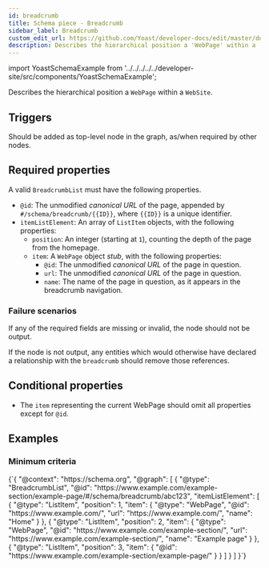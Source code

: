 ```yaml
---
id: breadcrumb
title: Schema piece - Breadcrumb
sidebar_label: Breadcrumb
custom_edit_url: https://github.com/Yoast/developer-docs/edit/master/docs/features/schema/pieces/breadcrumb.md
description: Describes the hierarchical position a 'WebPage' within a 'WebSite'.
---
```

import YoastSchemaExample from '../../../../../developer-site/src/components/YoastSchemaExample';

Describes the hierarchical position a `WebPage` within a `WebSite`.

## Triggers
Should be added as top-level node in the graph, as/when required by other nodes.

## Required properties
A valid `BreadcrumbList` must have the following properties.

* `@id`: The unmodified *canonical URL* of the page, appended by `#/schema/breadcrumb/{{ID}}`, where `{{ID}}` is a unique identifier.
* `itemListElement`: An array of `ListItem` objects, with the following properties:
  * `position`: An integer (starting at `1`), counting the depth of the page from the homepage.
  * `item`: A `WebPage` object *stub*, with the following properties:
    * `@id`: The unmodified *canonical URL* of the page in question.
    * `url`: The unmodified *canonical URL* of the page in question.
    * `name`: The name of the page in question, as it appears in the breadcrumb navigation.

### Failure scenarios
If any of the required fields are missing or invalid, the node should not be output.

If the node is not output, any entities which would otherwise have declared a relationship with the `breadcrumb` should remove those references.

## Conditional properties
* The `item` representing the current WebPage should omit all properties except for `@id`.

## Examples

### Minimum criteria

<YoastSchemaExample>
{`{
      "@context": "https://schema.org",
      "@graph": [
          {
              "@type": "BreadcrumbList",
              "@id": "https://www.example.com/example-section/example-page/#/schema/breadcrumb/abc123",
              "itemListElement": [
                  {
                      "@type": "ListItem",
                      "position": 1,
                      "item": {
                          "@type": "WebPage",
                          "@id": "https://www.example.com/",
                          "url": "https://www.example.com/",
                          "name": "Home"
                      }
                  },
                  {
                      "@type": "ListItem",
                      "position": 2,
                      "item": {
                          "@type": "WebPage",
                          "@id": "https://www.example.com/example-section/",
                          "url": "https://www.example.com/example-section/",
                          "name": "Example page"
                      }
                  },
                  {
                      "@type": "ListItem",
                      "position": 3,
                      "item": {
                          "@id": "https://www.example.com/example-section/example-page/"
                      }
                  }
              ]
          }
      ]
  }`}
</YoastSchemaExample>
